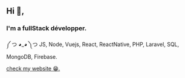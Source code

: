 ## Hi 👋,
### I'm a fullStack développer.

༼ つ ◕_◕ ༽つ JS, Node, Vuejs, React, ReactNative, PHP, Laravel, SQL, MongoDB, Firebase. 

<a href='https://nsl-me.web.app'>check my website 😁.</a>
<!--
**Neosoulink/Neosoulink** is a ✨ _special_ ✨ repository because its `README.md` (this file) appears on your GitHub profile.

Here are some ideas to get you started:

- 🔭 I’m currently working on ...
- 🌱 I’m currently learning ...
- 👯 I’m looking to collaborate on ...
- 🤔 I’m looking for help with ...
- 💬 Ask me about ...
- 📫 How to reach me: ...
- 😄 Pronouns: ...
- ⚡ Fun fact: ...
-->
